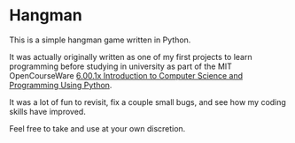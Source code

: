 # Hangman

This is a simple hangman game written in Python.

It was actually originally written as one of my first projects to learn
programming before studying in university as part of the MIT OpenCourseWare
[6.00.1x Introduction to Computer Science and Programming Using Python][1].

It was a lot of fun to revisit, fix a couple small bugs, and see how my coding
skills have improved.

Feel free to take and use at your own discretion.

[1]: https://courses.edx.org/courses/course-v1:MITx+6.00.1x+2T2017/course/

